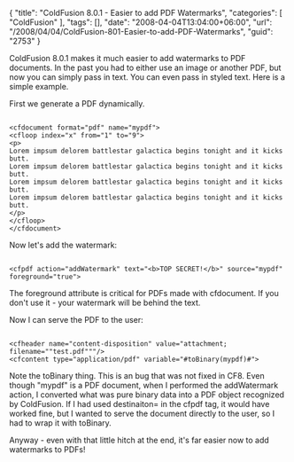 {
	"title": "ColdFusion 8.0.1 - Easier to add PDF Watermarks",
	"categories": [
		"ColdFusion"
	],
	"tags": [],
	"date": "2008-04-04T13:04:00+06:00",
	"url": "/2008/04/04/ColdFusion-801-Easier-to-add-PDF-Watermarks",
	"guid": "2753"
}

ColdFusion 8.0.1 makes it much easier to add watermarks to PDF documents. In the past you had to either use an image or another PDF, but now you can simply pass in text. You can even pass in styled text. Here is a simple example.

First we generate a PDF dynamically.
<!--more-->
<code>
&lt;cfdocument format="pdf" name="mypdf"&gt;
&lt;cfloop index="x" from="1" to="9"&gt;
&lt;p&gt;
Lorem impsum delorem battlestar galactica begins tonight and it kicks butt.
Lorem impsum delorem battlestar galactica begins tonight and it kicks butt.
Lorem impsum delorem battlestar galactica begins tonight and it kicks butt.
Lorem impsum delorem battlestar galactica begins tonight and it kicks butt.
&lt;/p&gt;
&lt;/cfloop&gt;
&lt;/cfdocument&gt;
</code>

Now let's add the watermark:

<code>
&lt;cfpdf action="addWatermark" text="&lt;b&gt;TOP SECRET!&lt;/b&gt;" source="mypdf" foreground="true"&gt;
</code>

The foreground attribute is critical for PDFs made with cfdocument. If you don't use it - your watermark will be behind the text.

Now I can serve the PDF to the user:

<code>
&lt;cfheader name="content-disposition" value="attachment; filename=""test.pdf"""/&gt;
&lt;cfcontent type="application/pdf" variable="#toBinary(mypdf)#"&gt;
</code>

Note the toBinary thing. This is an bug that was not fixed in CF8. Even though "mypdf" is a PDF document, when I performed the addWatermark action, I converted what was pure binary data into a PDF object recognized by ColdFusion. If I had used destinaiton= in the cfpdf tag, it would have worked fine, but I wanted to serve the document directly to the user, so I had to wrap it with toBinary.

Anyway - even with that little hitch at the end, it's far easier now to add watermarks to PDFs!
